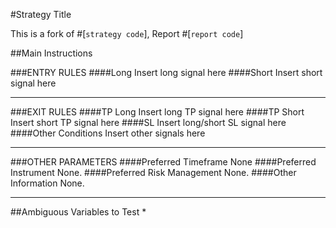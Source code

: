#Strategy Title

This is a fork of #[`strategy code`], Report #[`report code`]

##Main Instructions
 
###ENTRY RULES
####Long
Insert long signal here
####Short
Insert short signal here
***

###EXIT RULES
####TP Long
Insert long TP signal here
####TP Short
Insert short TP signal here
####SL 
Insert long/short SL signal here
####Other Conditions
Insert other signals here
***

###OTHER PARAMETERS
####Preferred Timeframe
None
####Preferred Instrument
None.
####Preferred Risk Management
None.
####Other Information
None.
***

##Ambiguous Variables to Test
* 